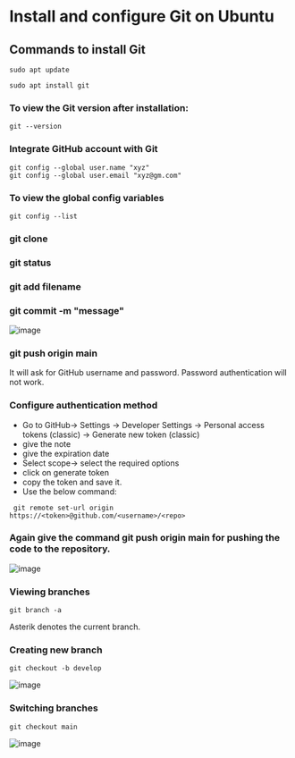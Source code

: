 # Install and configure Git on Ubuntu

## Commands to install Git
```
sudo apt update

sudo apt install git
```

### To view the Git version after installation:
```
git --version
```

### Integrate GitHub account with Git

```
git config --global user.name "xyz"
git config --global user.email "xyz@gm.com"

```
### To view the global config variables

```
git config --list
```

### git clone

### git status

### git add filename

### git commit -m "message"

![image](https://github.com/itsnehagarg/DevOpsInAction/assets/20385826/9bf2d910-6f21-4a7f-b201-a50eb690a206)


### git push origin main
It will ask for GitHub username and password.
Password authentication will not work.

### Configure authentication method

- Go to GitHub-> Settings -> Developer Settings -> Personal access tokens (classic) -> Generate new token (classic)
- give the note
- give the expiration date
- Select scope-> select the required options
- click on generate token
- copy the token and save it.
- Use the below command:

```
 git remote set-url origin https://<token>@github.com/<username>/<repo>

```

### Again give the command git push origin main for pushing the code to the repository.

![image](https://github.com/itsnehagarg/DevOpsInAction/assets/20385826/4068d6c3-0b37-45f1-8417-12e9adcca70d)


### Viewing branches
```
git branch -a
```
Asterik denotes the current branch.

### Creating new branch

```
git checkout -b develop
```
![image](https://github.com/itsnehagarg/DevOpsInAction/assets/20385826/366bef47-f23b-4fa4-ac8d-8692ec0bd154)

### Switching branches
```
git checkout main
```
![image](https://github.com/itsnehagarg/DevOpsInAction/assets/20385826/04038756-09ad-4591-9298-a092df83ea1f)









